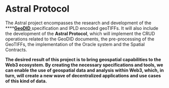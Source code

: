 # Astral Protocol

The Astral project encompasses the research and development of the ****[**GeoDID** ]()specification and IPLD encoded geoTIFFs. It will also include the development of the **Astral Protocol**, which will implement the CRUD operations related to the GeoDID documents, the pre-processing of the GeoTIFFs, the implementation of the Oracle system and the Spatial Contracts.

**The desired result of this project is to bring geospatial capabilities to the Web3 ecosystem. By creating the necessary specifications and tools, we can enable the use of geospatial data and analysis within Web3, which, in turn, will create a new wave of decentralized applications and use cases of this kind of data.**

